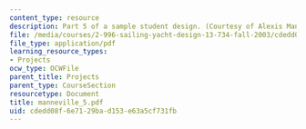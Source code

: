```yaml
---
content_type: resource
description: Part 5 of a sample student design. (Courtesy of Alexis Manneville.)
file: /media/courses/2-996-sailing-yacht-design-13-734-fall-2003/cdedd08f6e7129bad153e63a5cf731fb_manneville_5.pdf
file_type: application/pdf
learning_resource_types:
- Projects
ocw_type: OCWFile
parent_title: Projects
parent_type: CourseSection
resourcetype: Document
title: manneville_5.pdf
uid: cdedd08f-6e71-29ba-d153-e63a5cf731fb
---
```

